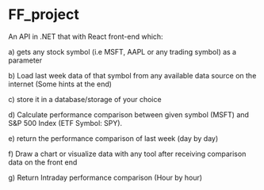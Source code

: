 # FF_project
An API in .NET that with React front-end which:

a) gets any stock symbol (i.e MSFT, AAPL or any trading symbol) as a parameter

b) Load last week data of that symbol from any available data source on the internet (Some hints at the end)

c) store it in a database/storage of your choice

d) Calculate performance comparison between given symbol (MSFT) and S&P 500 Index (ETF Symbol: SPY).

e) return the performance comparison of last week (day by day)

f) Draw a chart or visualize data with any tool after receiving comparison data on the front end

g) Return Intraday performance comparison (Hour by hour)
